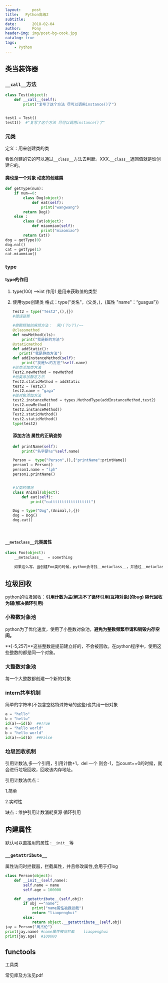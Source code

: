 ```yaml
---
layout:     post
title:   Python高级2
subtitle:  
date:       2018-02-04
author:     Pony
header-img: img/post-bg-cook.jpg
catalog: true
tags:
    - Python
---
```


## 类当装饰器

### `__call__`方法

```python
class Test(object):
    def __call__(self):
        print("复写了这个方法 尽可以调用instance()了")


test1 = Test()
test1()  #"复写了这个方法 尽可以调用instance()了"

```

### 元类

定义：用来创建类的类   

看谁创建的它的可以通过`__class__`方法去判断。XXX.`__class__`返回值就是谁创建它的。

#### 类也是一个对象  动态的创建类

```python
def getType(num):
    if num==0:
        class Dog(object):
            def eat(self):
                print("wangwang")
        return Dog()
    else :
        class Cat(object):
            def miaomiao(self):
                print("miaomiao")
        return Cat()
dog = getType(0)
dog.eat()
cat = getType(1)
cat.miaomiao()
```

### type

#### type的作用

1. type(100)  —>int  作用1 是用来获取值的类型


1. 使用type创建类  格式：type("类名"，(父类，)，{属性 "name"：“guagua”})

   ```python
   Test2 = type("Test2",(),{})
   #错误姿势

   #廖鹏辉独创麻烦方法：  哭/(ㄒoㄒ)/~~
   @classmethod
   def newMethod(cls):
       print("我是新的方法")
   @staticmethod
   def addStatic():
      print("我是静态方法")
   def addInstanceMethod(self):
       print("我是%s的方法"%self.name)
   #给类添加类方法
   Test2.newMethod = newMethod
   #给类添加静态方法
   Test2.staticMethod = addStatic
   test2 = Test2()
   test2.name = "gaga"
   #给对象添加方法
   test2.instanceMethod = types.MethodType(addInstanceMethod,test2)
   test2.newMethod()
   test2.instanceMethod()
   Test2.staticMethod()
   test2.staticMethod()
   type(test2)

   ```

   #### 添加方法 属性的正确姿势

   ```python
   def printName(self):
       print("名字是%s"%self.name)

   Person =  type("Person",(),{"printName":printName})
   person1 = Person()
   person1.name = "lph"
   person1.printName()


   #父类的情况
   class Animal(object):
       def eat(self):
           print("eatttttttttttttttttt")

   Dog = type("Dog",(Animal,),{})
   dog = Dog()
   dog.eat()
   ```

   ​

#### `__metaclass__`元类属性

```python
class Foo(object):
    __metaclass__  = something
    
    如果这么写，当创建Foo类的时候，python会寻找__metaclass__，并通过__metaclass__后面的值去创建这个类。如果没有，则会用内建的type来创建这个类。
```

## 垃圾回收

python的垃圾回收：**引用计数为主(解决不了循环引用(互持对象)的bug)  隔代回收为辅(解决循环引用)**

### 小整数对象池

python为了优化速度，使用了小整数对象池，**避免为整数频繁申请和销毁内存空间。**

**[-5,257]**这些整数是提前建立好的，不会被回收。在python程序中，使用这些整数的都是同一个对象。

### 大整数对象池

每一个大整数都创建一个新的对象

### intern共享机制

简单的字符串(不包含空格特殊符号的这些)也共用一份对象

```python
a = "hello"
b = "hello"  
id(a)==id(b)  ##True
a = "hello world"
b = "hello world"  
id(a)==id(b)  ##False
```

### 垃圾回收机制

引用计数法,多一个引用，引用计数+1，del 一个 则会-1，当count==0的时候，就会进行垃圾回收，回收该内存地址。

引用计数法优点： 

1.简单

2.实时性 

缺点：维护引用计数消耗资源    循环引用





## 内建属性

默认可以直接用的属性 :`__init__`等

### `__getattribute__`

属性访问时拦截器，拦截属性，并且修改属性,会用于打log

```python
class Person(object):
    def __init__(self,name):
        self.name = name
        self.age = 100000

    def __getattribute__(self,obj):
        if obj =="name":
            print("name属性被我拦截")
            return "liaopenghui"
        else:
            return object.__getattribute__(self,obj)
jay = Person("周杰伦")
print(jay.name) #name属性被我拦截    liaopenghui
print(jay.age)  #100000
```



## functools

工具类

常见库及方法见pdf

### 						    

